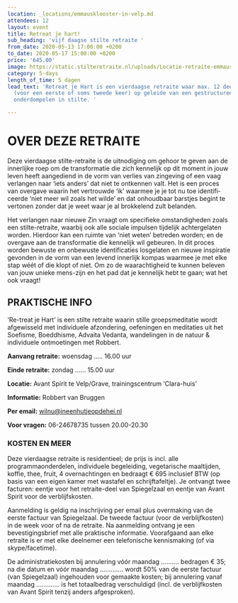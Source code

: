 ```yaml
---
location: _locations/emmausklooster-in-velp.md
attendees: 12
layout: event
title: Retreat je hart!
sub_heading: 'vijf daagse stilte retraite '
from_date: 2020-05-13 17:00:00 +0200
to_date: 2020-05-17 15:00:00 +0200
price: '645.00'
image: https://static.stilteretraite.nl/uploads/Locatie-retraite-emmausklooster-4.jpg
category: 5-days
length_of_time: 5 dagen
lead_text: 'Retreat je Hart is een vierdaagse retraite waar max. 12 deelnemers zich
  (voor een eerste of soms tweede keer) op geleide van een gestructureerd dagprogramma
  onderdompelen in stilte. '

---
```

# OVER DEZE RETRAITE

Deze vierdaagse stilte-retraite is de uitnodiging om gehoor te geven aan de innerlijke roep om de transformatie die zich kennelijk op dit moment in jouw leven heeft aangediend in de vorm van verlies van zingeving of een vaag verlangen naar ‘iets anders’ dat niet te ontkennen valt. Het is een proces van overgave waarin het vertrouwde ‘ik’ waarmee je je tot nu toe identifi­ceerde ‘niet meer wil zoals het wilde’ en dat onhoudbaar barstjes begint te vertonen zonder dat je weet waar je al brokkelend zult belanden.

Het verlangen naar nieuwe Zin vraagt om specifieke omstandigheden zoals een stilte-retraite, waarbij ook alle sociale impulsen tijdelijk achtergelaten worden. Hierdoor kan een ruimte van ‘niet weten’ betreden worden; en de overgave aan de transformatie die kennelijk wil gebeuren. In dit proces worden bewuste en onbewuste identificaties losgelaten en nieuwe inspiratie gevonden in de vorm van een levend innerlijk kompas waarmee je met elke stap wéét of die klopt of niet. Om zo de waarachtigheid te kunnen beleven van jouw unieke mens-zijn en het pad dat je kennelijk hebt te gaan; wat het ook vraagt!

## PRAKTISCHE INFO

‘Re-treat je Hart’ is een stilte retraite waarin stille groepsmeditatie wordt afgewisseld met individuele afzondering, oefeningen en meditaties uit het Soefisme, Boeddhisme, Advaita Vedanta, wandelingen in de natuur & individuele ontmoetingen met Robbert.

**Aanvang retraite:** woensdag ….. 16.00 uur

**Einde retraite:** zondag …… 15.00 uur

**Locatie:** Avant Spirit te Velp/Grave, trainingscentrum ‘Clara-huis’

**Informatie:** Robbert van Bruggen

**Per email:** wilnu@ineenhutjeopdehei.nl

**Voor vragen:** 06-24678735 tussen 20.00-20.30

### KOSTEN EN MEER

Deze vierdaagse retraite is residentieel; de prijs is incl. alle programmaonderdelen, individuele begeleiding, vegetarische maaltijden, koffie, thee, fruit, 4 overnachtingen en bedraagt € 695 inclusief BTW (op basis van een eigen kamer met wastafel en schrijftafeltje). Je ontvangt twee facturen: eentje voor het retraite-deel van Spiegelzaal en eentje van Avant Spirit voor de verblijfskosten.

Aanmelding is geldig na inschrijving per email plus overmaking van de eerste factuur van Spiegelzaal. De tweede factuur (voor de verblijfkosten) in de week voor of na de retraite. Na aanmelding ontvang je een bevestigingsbrief met alle praktische informatie. Voorafgaand aan elke retraite is er met elke deelnemer een telefonische kennismaking (of via skype/facetime).

De administratiekosten bij annulering vóór maandag ………. bedragen € 35; na die datum en vóór maandag …………. wordt 50% van de eerste factuur (van Spiegelzaal) ingehouden voor gemaakte kosten; bij annulering vanaf maandag …………. is het totaalbedrag verschuldigd (incl. de verblijfkosten van Avant Spirit tenzij anders afgesproken).